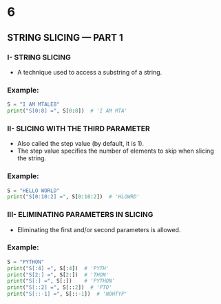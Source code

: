 # 6

## STRING SLICING — PART 1

### I- STRING SLICING

- A technique used to access a substring of a string.

### Example:

```python
S = "I AM MTALEB"
print("S[0:8] =", S[0:8])  # 'I AM MTA'

```

### II- SLICING WITH THE THIRD PARAMETER

- Also called the step value (by default, it is 1).
- The step value specifies the number of elements to skip when slicing the string.

### Example:

```python
S = "HELLO WORLD"
print("S[0:10:2] =", S[0:10:2])  # 'HLOWRD'

```

### III- ELIMINATING PARAMETERS IN SLICING

- Eliminating the first and/or second parameters is allowed.

### Example:

```python
S = "PYTHON"
print("S[:4] =", S[:4])  # 'PYTH'
print("S[2:] =", S[2:])  # 'THON'
print("S[:] =", S[:])    # 'PYTHON'
print("S[::2] =", S[::2])  # 'PTO'
print("S[::-1] =", S[::-1])  # 'NOHTYP'

```